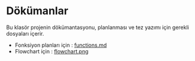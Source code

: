 # Dökümanlar

Bu klasör projenin dökümantasyonu, planlanması ve tez yazımı için gerekli dosyaları içerir.

- Fonksiyon planları için : [functions.md](planning/functions.md)
- Flowchart için : [flowchart.png](planning/flowchart.drawio.png)
